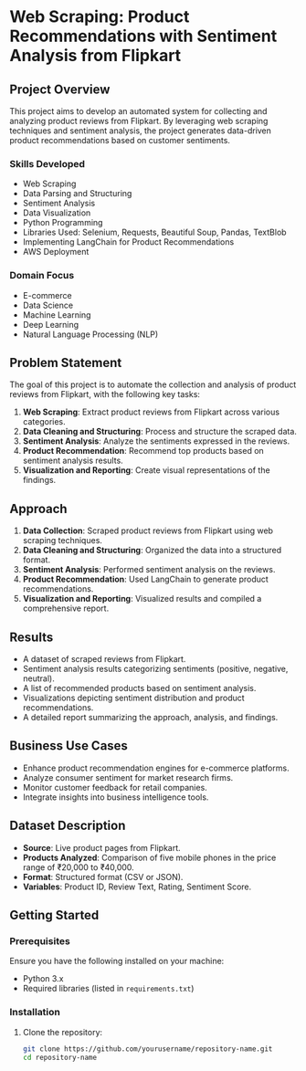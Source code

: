 # Web Scraping: Product Recommendations with Sentiment Analysis from Flipkart

## Project Overview

This project aims to develop an automated system for collecting and analyzing product reviews from Flipkart. By leveraging web scraping techniques and sentiment analysis, the project generates data-driven product recommendations based on customer sentiments.

### Skills Developed

- Web Scraping
- Data Parsing and Structuring
- Sentiment Analysis
- Data Visualization
- Python Programming
- Libraries Used: Selenium, Requests, Beautiful Soup, Pandas, TextBlob
- Implementing LangChain for Product Recommendations
- AWS Deployment

### Domain Focus

- E-commerce
- Data Science
- Machine Learning
- Deep Learning
- Natural Language Processing (NLP)

## Problem Statement

The goal of this project is to automate the collection and analysis of product reviews from Flipkart, with the following key tasks:

1. **Web Scraping**: Extract product reviews from Flipkart across various categories.
2. **Data Cleaning and Structuring**: Process and structure the scraped data.
3. **Sentiment Analysis**: Analyze the sentiments expressed in the reviews.
4. **Product Recommendation**: Recommend top products based on sentiment analysis results.
5. **Visualization and Reporting**: Create visual representations of the findings.

## Approach

1. **Data Collection**: Scraped product reviews from Flipkart using web scraping techniques.
2. **Data Cleaning and Structuring**: Organized the data into a structured format.
3. **Sentiment Analysis**: Performed sentiment analysis on the reviews.
4. **Product Recommendation**: Used LangChain to generate product recommendations.
5. **Visualization and Reporting**: Visualized results and compiled a comprehensive report.

## Results

- A dataset of scraped reviews from Flipkart.
- Sentiment analysis results categorizing sentiments (positive, negative, neutral).
- A list of recommended products based on sentiment analysis.
- Visualizations depicting sentiment distribution and product recommendations.
- A detailed report summarizing the approach, analysis, and findings.

## Business Use Cases

- Enhance product recommendation engines for e-commerce platforms.
- Analyze consumer sentiment for market research firms.
- Monitor customer feedback for retail companies.
- Integrate insights into business intelligence tools.

## Dataset Description

- **Source**: Live product pages from Flipkart.
- **Products Analyzed**: Comparison of five mobile phones in the price range of ₹20,000 to ₹40,000.
- **Format**: Structured format (CSV or JSON).
- **Variables**: Product ID, Review Text, Rating, Sentiment Score.

## Getting Started

### Prerequisites

Ensure you have the following installed on your machine:

- Python 3.x
- Required libraries (listed in `requirements.txt`)

### Installation

1. Clone the repository:
   ```bash
   git clone https://github.com/yourusername/repository-name.git
   cd repository-name
